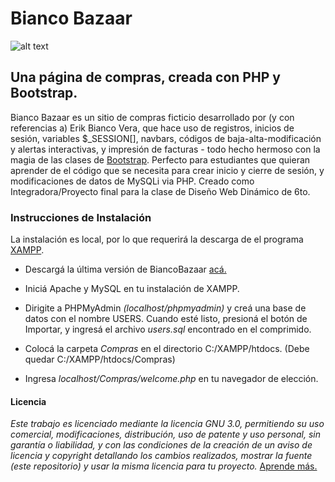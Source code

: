 # Bianco Bazaar

![alt text](https://raw.githubusercontent.com/despediteerik/biancobazaar/master/img/pagina.png)

## Una página de compras, creada con PHP y Bootstrap.

Bianco Bazaar es un sitio de compras ficticio desarrollado por (y con referencias a) Erik Bianco Vera, que hace uso de registros, inicios de sesión, variables $\_SESSION[], navbars, códigos de baja-alta-modificación y alertas interactivas, y impresión de facturas - todo hecho hermoso con la magia de las clases de [Bootstrap](https://getbootstrap.com/). Perfecto para estudiantes que quieran aprender de el código que se necesita para crear inicio y cierre de sesión, y modificaciones de datos de MySQLi via PHP. Creado como Integradora/Proyecto final para la clase de Diseño Web Dinámico de 6to.

### Instrucciones de Instalación

La instalación es local, por lo que requerirá la descarga de el programa [XAMPP](https://www.apachefriends.org/index.html).

* Descargá la última versión de BiancoBazaar [acá.](https://github.com/despediteerik/biancobazaar/releases/)

* Iniciá Apache y MySQL en tu instalación de XAMPP.

* Dirigite a PHPMyAdmin _(localhost/phpmyadmin)_ y creá una base de datos con el nombre USERS. Cuando esté listo, presioná el botón de Importar, y ingresá el archivo _users.sql_ encontrado en el comprimido.

* Colocá la carpeta _Compras_ en el directorio C:/XAMPP/htdocs. (Debe quedar C:/XAMPP/htdocs/Compras)

* Ingresa _localhost/Compras/welcome.php_ en tu navegador de elección.

#### Licencia

_Este trabajo es licenciado mediante la licencia GNU 3.0, permitiendo su uso comercial, modificaciones, distribución, uso de patente y uso personal, sin garantía o liabilidad, y con las condiciones de la creación de un aviso de licencia y copyright detallando los cambios realizados, mostrar la fuente (este repositorio) y usar la misma licencia para tu proyecto._ [Aprende más.](https://es.wikipedia.org/wiki/GNU_General_Public_License)
